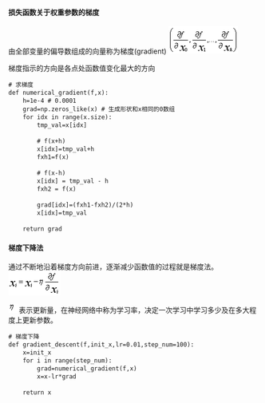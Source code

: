 #### 损失函数关于权重参数的梯度
由全部变量的偏导数组成的向量称为梯度(gradient)
![img](../imgs/4a7bb712-9f3c-460b-8240-721a2e3afba4.png)

梯度指示的方向是各点处函数值变化最大的方向
```
# 求梯度
def numerical_gradient(f,x):
    h=1e-4 # 0.0001
    grad=np.zeros_like(x) # 生成形状和x相同的0数组
    for idx in range(x.size):
        tmp_val=x[idx]

        # f(x+h)
        x[idx]=tmp_val+h
        fxh1=f(x)

        # f(x-h)
        x[idx] = tmp_val - h
        fxh2 = f(x)

        grad[idx]=(fxh1-fxh2)/(2*h)
        x[idx]=tmp_val

    return grad
```

#### 梯度下降法
通过不断地沿着梯度方向前进，逐渐减少函数值的过程就是梯度法。
![img](../imgs/1b402ea6-12dc-4cbc-9ff8-e0eb78a3cefe.png)

![img](../imgs/b3624245-9be0-42fc-9248-0f4446c61b83.png)表示更新量，在神经网络中称为学习率，决定一次学习中学习多少及在多大程度上更新参数。

```
# 梯度下降
def gradient_descent(f,init_x,lr=0.01,step_num=100):
    x=init_x
    for i in range(step_num):
        grad=numerical_gradient(f,x)
        x=x-lr*grad

    return x
```
